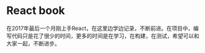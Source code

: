 # React book

在2017年最后一个月刚上手React，在这里边学边记录，不断前进。在项目中，编写代码只是花了很少的时间，更多的时间是在学习，在构建，在测试，希望可以和大家一起，不断进步。





